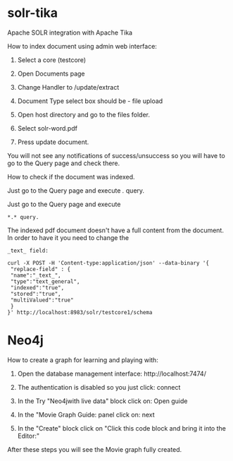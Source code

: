 # solr-tika
Apache SOLR integration with Apache Tika

How to index document using admin web interface:

1) Select a core (testcore)

2) Open Documents page

3) Change Handler to /update/extract

4) Document Type select box should be - file upload

5) Open host directory and go to the files folder.

6) Select solr-word.pdf

7) Press update document.

You will not see any notifications of success/unsuccess so you will have to go to the Query page and check there.

How to check if the document was indexed.

Just go to the Query page and execute *.* query. 

Just go to the Query page and execute 
```
*.* query. 
```
The indexed pdf document doesn't have a full content from the document. In order to have it you need to change
the
```
_text_ field:
```

```
curl -X POST -H 'Content-type:application/json' --data-binary '{
 "replace-field" : {
 "name":"_text_",
 "type":"text_general",
 "indexed":"true",
 "stored":"true",
 "multiValued":"true"
 }
}' http://localhost:8983/solr/testcore1/schema
```

# Neo4j

How to create a graph for learning and playing with:

1) Open the database management interface: http://localhost:7474/

2) The authentication is disabled so you just click: connect

3) In the Try "Neo4jwith live data" block click on: Open guide

4) In the "Movie Graph Guide: panel click on: next

5) In the "Create" block click on "Click this code block and bring it into the Editor:"

After these steps you will see the Movie graph fully created.
